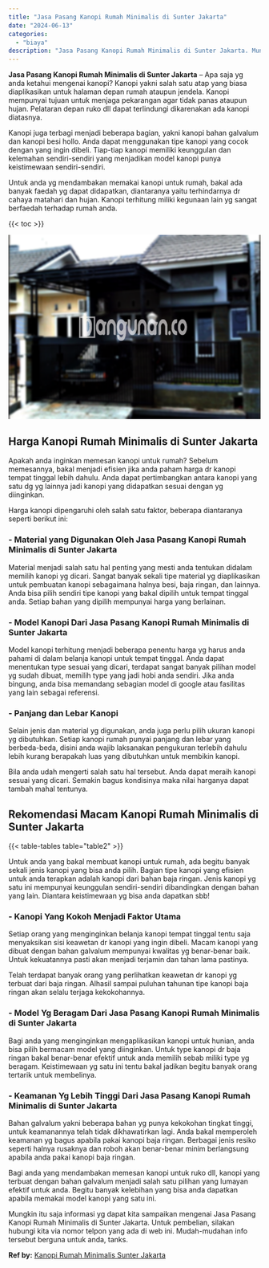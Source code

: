 ```yaml
---
title: "Jasa Pasang Kanopi Rumah Minimalis di Sunter Jakarta"
date: "2024-06-13"
categories: 
  - "biaya"
description: "Jasa Pasang Kanopi Rumah Minimalis di Sunter Jakarta. Mungkin itu saja informasi yg dapat kita sampaikan mengenai Jasa Pasang Kanopi Rumah Minimalis di Sunte..."
---
```


**Jasa Pasang Kanopi Rumah Minimalis di Sunter Jakarta** – Apa saja yg anda ketahui mengenai kanopi? Kanopi yakni salah satu atap yang biasa diaplikasikan untuk halaman depan rumah ataupun jendela. Kanopi mempunyai tujuan untuk menjaga pekarangan agar tidak panas ataupun hujan. Pelataran depan ruko dll dapat terlindungi dikarenakan ada kanopi diatasnya.

Kanopi juga terbagi menjadi beberapa bagian, yakni kanopi bahan galvalum dan kanopi besi hollo. Anda dapat menggunakan tipe kanopi yang cocok dengan yang ingin dibeli. Tiap-tiap kanopi memiliki keunggulan dan kelemahan sendiri-sendiri yang menjadikan model kanopi punya keistimewaan sendiri-sendiri.

Untuk anda yg mendambakan memakai kanopi untuk rumah, bakal ada banyak faedah yg dapat didapatkan, diantaranya yaitu terhindarnya dr cahaya matahari dan hujan. Kanopi terhitung miliki kegunaan lain yg sangat berfaedah terhadap rumah anda.

{{< toc >}}

![Jasa Pasang Kanopi Rumah Minimalis di Sunter Jakarta](/images/harga-kanopi-minimalis-50.png)

## Harga Kanopi Rumah Minimalis di Sunter Jakarta

Apakah anda inginkan memesan kanopi untuk rumah? Sebelum memesannya, bakal menjadi efisien jika anda paham harga dr kanopi tempat tinggal lebih dahulu. Anda dapat pertimbangkan antara kanopi yang satu dg yg lainnya jadi kanopi yang didapatkan sesuai dengan yg diinginkan.

Harga kanopi dipengaruhi oleh salah satu faktor, beberapa diantaranya seperti berikut ini:

### \- Material yang Digunakan Oleh Jasa Pasang Kanopi Rumah Minimalis di Sunter Jakarta

Material menjadi salah satu hal penting yang mesti anda tentukan didalam memilih kanopi yg dicari. Sangat banyak sekali tipe material yg diaplikasikan untuk pembuatan kanopi sebagaimana halnya besi, baja ringan, dan lainnya. Anda bisa pilih sendiri tipe kanopi yang bakal dipilih untuk tempat tinggal anda. Setiap bahan yang dipilih mempunyai harga yang berlainan.

### \- Model Kanopi Dari Jasa Pasang Kanopi Rumah Minimalis di Sunter Jakarta

Model kanopi terhitung menjadi beberapa penentu harga yg harus anda pahami di dalam belanja kanopi untuk tempat tinggal. Anda dapat menentukan type sesuai yang dicari, terdapat sangat banyak pilihan model yg sudah dibuat, memilih type yang jadi hobi anda sendiri. Jika anda bingung, anda bisa memandang sebagian model di google atau fasilitas yang lain sebagai referensi.

### \- Panjang dan Lebar Kanopi

Selain jenis dan material yg digunakan, anda juga perlu pilih ukuran kanopi yg dibutuhkan. Setiap kanopi rumah punyai panjang dan lebar yang berbeda-beda, disini anda wajib laksanakan pengukuran terlebih dahulu lebih kurang berapakah luas yang dibutuhkan untuk membikin kanopi.

Bila anda udah mengerti salah satu hal tersebut. Anda dapat meraih kanopi sesuai yang dicari. Semakin bagus kondisinya maka nilai harganya dapat tambah mahal tentunya.

## Rekomendasi Macam Kanopi Rumah Minimalis di Sunter Jakarta

{{< table-tables table="table2" >}}

Untuk anda yang bakal membuat kanopi untuk rumah, ada begitu banyak sekali jenis kanopi yang bisa anda pilih. Bagian tipe kanopi yang efisien untuk anda terapkan adalah kanopi dari bahan baja ringan. Jenis kanopi yg satu ini mempunyai keunggulan sendiri-sendiri dibandingkan dengan bahan yang lain. Diantara keistimewaan yg bisa anda dapatkan sbb!

### \- Kanopi Yang Kokoh Menjadi Faktor Utama

Setiap orang yang menginginkan belanja kanopi tempat tinggal tentu saja menyaksikan sisi keawetan dr kanopi yang ingin dibeli. Macam kanopi yang dibuat dengan bahan galvalum mempunyai kwalitas yg benar-benar baik. Untuk kekuatannya pasti akan menjadi terjamin dan tahan lama pastinya.

Telah terdapat banyak orang yang perlihatkan keawetan dr kanopi yg terbuat dari baja ringan. Alhasil sampai puluhan tahunan tipe kanopi baja ringan akan selalu terjaga kekokohannya.

### \- Model Yg Beragam Dari Jasa Pasang Kanopi Rumah Minimalis di Sunter Jakarta

Bagi anda yang menginginkan mengaplikasikan kanopi untuk hunian, anda bisa pilih bermacam model yang diinginkan. Untuk type kanopi dr baja ringan bakal benar-benar efektif untuk anda memilih sebab miliki type yg beragam. Keistimewaan yg satu ini tentu bakal jadikan begitu banyak orang tertarik untuk membelinya.

### \- Keamanan Yg Lebih Tinggi Dari Jasa Pasang Kanopi Rumah Minimalis di Sunter Jakarta

Bahan galvalum yakni beberapa bahan yg punya kekokohan tingkat tinggi, untuk keamanannya telah tidak dikhawatirkan lagi. Anda bakal memperoleh keamanan yg bagus apabila pakai kanopi baja ringan. Berbagai jenis resiko seperti halnya rusaknya dan roboh akan benar-benar minim berlangsung apabila anda pakai kanopi baja ringan.

Bagi anda yang mendambakan memesan kanopi untuk ruko dll, kanopi yang terbuat dengan bahan galvalum menjadi salah satu pilihan yang lumayan efektif untuk anda. Begitu banyak kelebihan yang bisa anda dapatkan apabila memakai model kanopi yang satu ini.

Mungkin itu saja informasi yg dapat kita sampaikan mengenai Jasa Pasang Kanopi Rumah Minimalis di Sunter Jakarta. Untuk pembelian, silakan hubungi kita via nomor telpon yang ada di web ini. Mudah-mudahan info tersebut berguna untuk anda, tanks.

**Ref by:**  [Kanopi Rumah Minimalis Sunter Jakarta](https://id.wikipedia.org/wiki/Kanopi)
